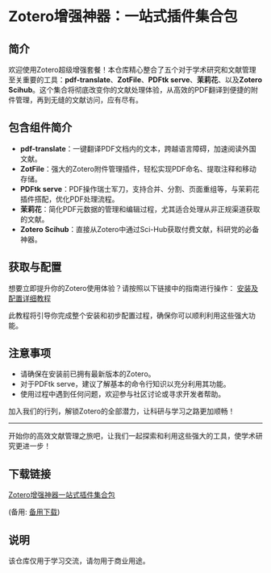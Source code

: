 # Zotero增强神器：一站式插件集合包

## 简介

欢迎使用Zotero超级增强套餐！本仓库精心整合了五个对于学术研究和文献管理至关重要的工具：**pdf-translate**、**ZotFile**、**PDFtk serve**、**茉莉花**、以及**Zotero Scihub**。这个集合将彻底改变你的文献处理体验，从高效的PDF翻译到便捷的附件管理，再到无缝的文献访问，应有尽有。

## 包含组件简介

- **pdf-translate**：一键翻译PDF文档内的文本，跨越语言障碍，加速阅读外国文献。
- **ZotFile**：强大的Zotero附件管理插件，轻松实现PDF命名、提取注释和移动存储。
- **PDFtk serve**：PDF操作瑞士军刀，支持合并、分割、页面重组等，与茉莉花插件搭配，优化PDF处理流程。
- **茉莉花**：简化PDF元数据的管理和编辑过程，尤其适合处理从非正规渠道获取的文献。
- **Zotero Scihub**：直接从Zotero中通过Sci-Hub获取付费文献，科研党的必备神器。

## 获取与配置

想要立即提升你的Zotero使用体验？请按照以下链接中的指南进行操作：
[安装及配置详细教程](https://blog.csdn.net/qq_40430360/article/details/125123792)

此教程将引导你完成整个安装和初步配置过程，确保你可以顺利利用这些强大功能。

## 注意事项

- 请确保在安装前已拥有最新版本的Zotero。
- 对于PDFtk serve，建议了解基本的命令行知识以充分利用其功能。
- 使用过程中遇到任何问题，欢迎参与社区讨论或寻求开发者帮助。

加入我们的行列，解锁Zotero的全部潜力，让科研与学习之路更加顺畅！

---

开始你的高效文献管理之旅吧，让我们一起探索和利用这些强大的工具，使学术研究更进一步！

## 下载链接
[Zotero增强神器一站式插件集合包](https://pan.quark.cn/s/b7c6f22e8d7f) 

(备用: [备用下载](https://pan.baidu.com/s/1T5G6nMcSfB83MK7WeC4dtQ?pwd=1234))

## 说明

该仓库仅用于学习交流，请勿用于商业用途。
